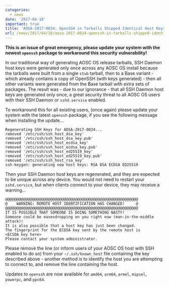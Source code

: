```yaml
---
categories:
  - news
date: '2017-04-18'
important: true
title: 'AOSA-2017-0034: OpenSSH in Tarballs Shipped Identical Host Keys'
url: /news/2017/04/18/aosa-2017-0034-openssh-in-tarballs-shipped-identical-host-keys.html
---
```



**This is an issue of great emergency, please update your system with the newest `openssh` package to workaround this security vulnerability!**

In our traditional way of generating AOSC OS release tarballs, SSH Daemon host keys were generated only once across any AOSC OS install because the tarballs were built from a single `stub` tarball, then to a Base variant - which already contains a copy of OpenSSH (with keys generated) - then all other variants were generated from the Base tarball with extra sets of packages. The result was - due to our ignorance - that all SSH Daemon host keys are generated only once, a great security threat to all AOSC OS users with their SSH Daemon or `sshd.service` enabled.

To workaround this for all existing users, (once again) please update your system with the latest `openssh` package, if you see the following message when installing the update...

```
Regenerating SSH Keys for AOSA-2017-0034...
removed '/etc/ssh/ssh_host_dsa_key'
removed '/etc/ssh/ssh_host_dsa_key.pub'
removed '/etc/ssh/ssh_host_ecdsa_key'
removed '/etc/ssh/ssh_host_ecdsa_key.pub'
removed '/etc/ssh/ssh_host_ed25519_key'
removed '/etc/ssh/ssh_host_ed25519_key.pub'
removed '/etc/ssh/ssh_host_rsa_key'
ssh-keygen: generating new host keys: RSA DSA ECDSA ED25519
```

Then your SSH Daemon host keys are regenerated, and they are expected to be unique across any device. You would not need to restart your `sshd.service`, but when clients connect to your device, they may receive a warning...

```
@@@@@@@@@@@@@@@@@@@@@@@@@@@@@@@@@@@@@@@@@@@@@@@@@@@@@@@@@@@
@    WARNING: REMOTE HOST IDENTIFICATION HAS CHANGED!     @
@@@@@@@@@@@@@@@@@@@@@@@@@@@@@@@@@@@@@@@@@@@@@@@@@@@@@@@@@@@
IT IS POSSIBLE THAT SOMEONE IS DOING SOMETHING NASTY!
Someone could be eavesdropping on you right now (man-in-the-middle attack)!
It is also possible that a host key has just been changed.
The fingerprint for the ECDSA key sent by the remote host is
<ECSDA key here>
Please contact your system administrator.
```

Please remove the line (or inform users of your AOSC OS host with SSH enabled to do so) from your `~/.ssh/known_host` file containing the key described above - another method is to identify the host you are attempting to connect to, and remove the line containing the host.

Updates to `openssh` are now available for `amd64`, `arm64`, `armel`, `mipsel`, `powerpc`, and `ppc64`.
